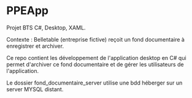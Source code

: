 # PPEApp
Projet BTS C#, Desktop, XAML.

Contexte : Belletable (entreprise fictive) reçoit un fond documentaire à enregistrer et archiver.

Ce repo contient les développement de l'application desktop en C# qui permet d'archiver ce fond documentaire et de gérer les utilisateurs de l'application.

Le dossier fond_documentaire_server utilise une bdd héberger sur un server MYSQL distant.



